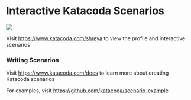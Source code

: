 # Interactive Katacoda Scenarios

[![](http://shields.katacoda.com/katacoda/shreya/count.svg)](https://www.katacoda.com/shreya "Get your profile on Katacoda.com")

Visit https://www.katacoda.com/shreya to view the profile and interactive scenarios

### Writing Scenarios
Visit https://www.katacoda.com/docs to learn more about creating Katacoda scenarios

For examples, visit https://github.com/katacoda/scenario-example
